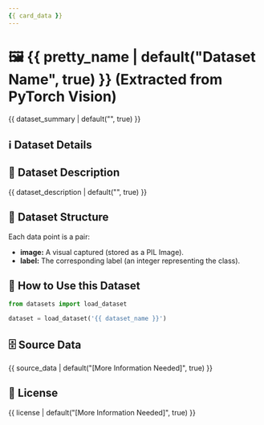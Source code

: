 ```yaml
---
{{ card_data }}
---
```


# 🖼️ {{ pretty_name | default("Dataset Name", true) }} (Extracted from PyTorch Vision)

{{ dataset_summary | default("", true) }}

## ℹ️ Dataset Details

## 📖 Dataset Description

{{ dataset_description | default("", true) }}

## 📂 Dataset Structure

Each data point is a pair:

- **image:** A visual captured (stored as a PIL Image).
- **label:** The corresponding label (an integer representing the class).

## 🚀 How to Use this Dataset

```python
from datasets import load_dataset

dataset = load_dataset('{{ dataset_name }}')
```

## 🗄️ Source Data

{{ source_data | default("[More Information Needed]", true) }}

## 📜 License

{{ license | default("[More Information Needed]", true) }}